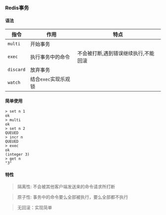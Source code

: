 ### Redis事务
#### 语法
| 指令  |  作用 | 特点 |
|---|---|---|
| `multi`  |  开始事务 | |
| `exec`  |  执行事务中的命令 | 不会被打断,遇到错误继续执行,不能回滚 |
| `discard`  |  放弃事务 | |
| `watch`  | 结合`exec`实现乐观锁  | |
#### 简单使用
```
> set n 1
ok
> multi
ok
> set n 2
QUEUED
> incr n
QUEUED
> exec
ok
(integer 3)
> get n
"3"
```
#### 特性
> 隔离性: 不会被其他客户端发送来的命令请求所打断

> 原子性: 事务中的命令要么全部被执行，要么全部都不执行

> 无回滚：实现简单



